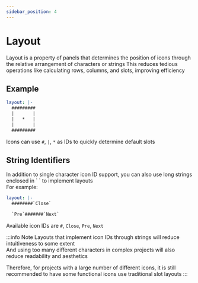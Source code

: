 ```yaml
---
sidebar_position: 4
---
```


# Layout

Layout is a property of panels that determines the position of icons through the relative arrangement of characters or strings
This reduces tedious operations like calculating rows, columns, and slots, improving efficiency

## Example

```yaml
layout: |-
  #########
  |       |
  |   *   |
  |       |
  #########
```

Icons can use `#`, `|`, `*` as IDs to quickly determine default slots

## String Identifiers

In addition to single character icon ID support, you can also use long strings enclosed in \`   \` to implement layouts  
For example:

```yaml
layout: |-
  ########`Close`

  `Pre`#######`Next`
```

Available icon IDs are `#`, `Close`, `Pre`, `Next`

:::info Note
Layouts that implement icon IDs through strings will reduce intuitiveness to some extent  
And using too many different characters in complex projects will also reduce readability and aesthetics

Therefore, for projects with a large number of different icons, it is still recommended to have some functional icons use traditional slot layouts
:::